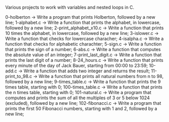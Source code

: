 Various projects to work with variables and nested loops in C.

0-holberton -> Write a program that prints Holberton, followed by a new line;
1-alphabet.c -> Write a function that prints the alphabet, in lowercase, followed by a new line;
2-print_alphabet_x10.c -> Write a function that prints 10 times the alphabet, in lowercase, followed by a new line;
3-islower.c -> Write a function that checks for lowercase characher;
4-isalpha.c -> Write a function that checks for alphabetic charachter;
5-sign.c -> Write a function that prints the sign of a number;
6-abs.c -> Write a function that computes the absolute value of an integer;
7-print_last_digit.c -> Write a function that prints the last digit of a number;
8-24_hours.c -> Write a function that prints every minute of the day of Jack Bauer, starting from 00:00 to 23:59;
10-add.c -> Write a function that adds two integer and returns the result;
11-print_to_98.c -> Write a function that prints all natural numbers from n to 98, followed by a new line;
9-times_table.c -> Write a function that prints the 9 times table, starting with 0;
100-times_table.c -> Write a function that prints the n times table, starting with 0;
101-natural.c -> Write a program that computes and prints the sum of all the multiples of 3 or 5 below 1024 (excluded), followed by a new line;
102-fibonacci.c -> Write a program that prints the first 50 Fibonacci numbers, starting with 1 and 2, followed by a new line;

